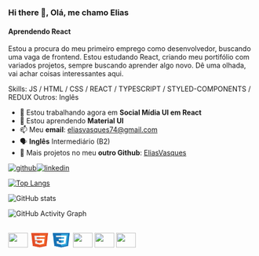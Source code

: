 ### Hi there 👋, Olá, me chamo Elias
#### Aprendendo React
Estou a procura do meu primeiro emprego como desenvolvedor, buscando uma vaga de frontend. Estou estudando React, criando meu portifólio com variados projetos, sempre buscando aprender algo novo. Dê uma olhada, vai achar coisas interessantes aqui.

Skills: JS / HTML / CSS / REACT / TYPESCRIPT  / STYLED-COMPONENTS / REDUX 
Outros: Inglês

- 🔭 Estou trabalhando agora em **Social Mídia UI em React** 
- 🌱 Estou aprendendo **Material UI** 
- 📫 Meu **email**: eliasvasques74@gmail.com 
- 🗣 **Inglês** Intermediário (B2)
- 🤌 Mais projetos no meu **outro Github**: <a href="https://github.com/EliasVasques/EliasVasques">EliasVasques</a>


[<img src='https://cdn.jsdelivr.net/npm/simple-icons@3.0.1/icons/github.svg' alt='github' height='40'>](https://github.com/Elias-ReactDeveloper)[<img src='https://cdn.jsdelivr.net/npm/simple-icons@3.0.1/icons/linkedin.svg' alt='linkedin' height='40'>](https://www.linkedin.com/in/eliasvasquesdev/)  

[![Top Langs](https://github-readme-stats.vercel.app/api/top-langs/?username=Elias-ReactDeveloper)](https://github.com/anuraghazra/github-readme-stats)

![GitHub stats](https://github-readme-stats.vercel.app/api?username=Elias-ReactDeveloper&show_icons=true)  

![GitHub Activity Graph](https://activity-graph.herokuapp.com/graph?username=Elias-ReactDeveloper)  
  
 <div style="display: inline_block"><br>
  <img align="center" alt="" height="30" width="40" src="https://cdn.jsdelivr.net/gh/devicons/devicon/icons/javascript/javascript-original.svg" />
  <img align="center" alt="" height="30" width="40" src="https://raw.githubusercontent.com/devicons/devicon/master/icons/html5/html5-original.svg">
  <img align="center" alt="" height="30" width="40" src="https://raw.githubusercontent.com/devicons/devicon/master/icons/css3/css3-original.svg">
  
  <img align="center" alt="" height="30" width="40" src="https://cdn.jsdelivr.net/gh/devicons/devicon/icons/react/react-original.svg" />
  <img align="center" alt="" height="30" width="40" src="https://cdn.jsdelivr.net/gh/devicons/devicon/icons/redux/redux-original.svg" />
  <img align="center" alt="" height="30" width="40"  src="https://cdn.jsdelivr.net/gh/devicons/devicon/icons/typescript/typescript-original.svg" />
</div>
